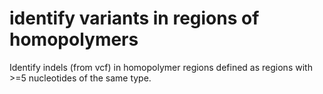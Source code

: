 # identify variants in regions of homopolymers
Identify indels (from vcf) in homopolymer regions defined as regions with >=5 nucleotides of the same type. 

